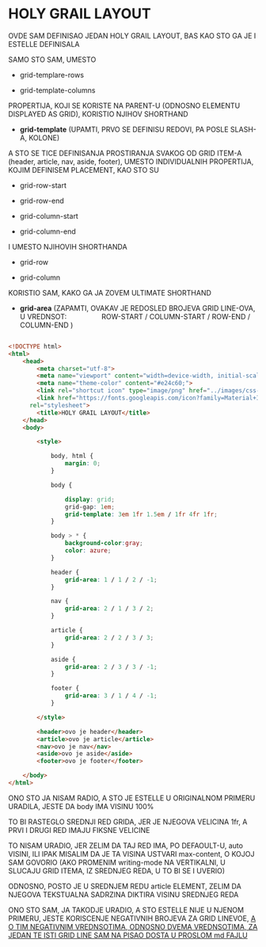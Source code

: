 # HOLY GRAIL LAYOUT

OVDE SAM DEFINISAO JEDAN HOLY GRAIL LAYOUT, BAS KAO STO GA JE I ESTELLE DEFINISALA

SAMO STO SAM, UMESTO

- grid-templare-rows

- grid-template-columns

PROPERTIJA, KOJI SE KORISTE NA PARENT-U (ODNOSNO ELEMENTU DISPLAYED AS GRID), KORISTIO NJIHOV SHORTHAND

- **grid-template** (UPAMTI, PRVO SE DEFINISU REDOVI, PA POSLE SLASH-A, KOLONE)

A STO SE TICE DEFINISANJA PROSTIRANJA SVAKOG OD GRID ITEM-A (header, article, nav, aside, footer), UMESTO INDIVIDUALNIH PROPERTIJA, KOJIM DEFINISEM PLACEMENT, KAO STO SU

- grid-row-start

- grid-row-end

- grid-column-start

- grid-column-end

I UMESTO NJIHOVIH SHORTHANDA

- grid-row

- grid-column

KORISTIO SAM, KAKO GA JA ZOVEM ULTIMATE SHORTHAND

- **grid-area** (ZAPAMTI, OVAKAV JE REDOSLED BROJEVA GRID LINE-OVA, U VREDNSOT: &nbsp;&nbsp;&nbsp;&nbsp;&nbsp;&nbsp;&nbsp;&nbsp;&nbsp;&nbsp;&nbsp;&nbsp;&nbsp;&nbsp;&nbsp;&nbsp; ROW-START / COLUMN-START / ROW-END / COLUMN-END )

```HTML

<!DOCTYPE html>
<html>
    <head>
        <meta charset="utf-8">
        <meta name="viewport" content="width=device-width, initial-scale=1, shrink-to-fit=no">
        <meta name="theme-color" content="#e24c60;">
        <link rel="shortcut icon" type="image/png" href="../images/css-3-logo.png">
        <link href="https://fonts.googleapis.com/icon?family=Material+Icons"
      rel="stylesheet">
        <title>HOLY GRAIL LAYOUT</title>
    </head>
    <body>

        <style>

            body, html {
                margin: 0;
            }

            body {

                display: grid;
                grid-gap: 1em;
                grid-template: 3em 1fr 1.5em / 1fr 4fr 1fr;
            }

            body > * {
                background-color:gray;
                color: azure;
            }

            header {
                grid-area: 1 / 1 / 2 / -1;
            }

            nav {
                grid-area: 2 / 1 / 3 / 2;
            }

            article {
                grid-area: 2 / 2 / 3 / 3;
            }

            aside {
                grid-area: 2 / 3 / 3 / -1;
            }

            footer {
                grid-area: 3 / 1 / 4 / -1;
            }

        </style>

        <header>ovo je header</header>
        <article>ovo je article</article>
        <nav>ovo je nav</nav>
        <aside>ovo je aside</aside>
        <footer>ovo je footer</footer>

    </body>
</html>

```

ONO STO JA NISAM RADIO, A STO JE ESTELLE U ORIGINALNOM PRIMERU URADILA, JESTE DA body IMA VISINU 100%

TO BI RASTEGLO SREDNJI RED GRIDA, JER JE NJEGOVA VELICINA 1fr, A PRVI I DRUGI RED IMAJU FIKSNE VELICINE

TO NISAM URADIO, JER ZELIM DA TAJ RED IMA, PO DEFAOULT-U, auto VISINI, ILI IPAK MISALIM DA JE TA VISINA USTVARI max-content, O KOJOJ SAM GOVORIO (AKO PROMENIM writing-mode NA VERTIKALNI, U SLUCAJU GRID ITEMA, IZ SREDNJEG REDA, U TO BI SE I UVERIO)

ODNOSNO, POSTO JE U SREDNJEM REDU article ELEMENT, ZELIM DA NJEGOVA TEKSTUALNA SADRZINA DIKTIRA VISINU SREDNJEG REDA

ONO STO SAM, JA TAKODJE URADIO, A STO ESTELLE NIJE U NJENOM PRIMERU, JESTE KORISCENJE NEGATIVNIH BROJEVA ZA GRID LINEVOE, [A O TIM NEGATIVNIM VREDNSOTIMA, ODNOSNO DVEMA VREDNSOTIMA, ZA JEDAN TE ISTI GRID LINE SAM NA PISAO DOSTA U PROSLOM md FAJLU](./8.%20POZICIONIRANJE%20GRID%20ITEMA.md#negativni-broj-grid-line-a-i-implicitni-deo-grid-line-ova)